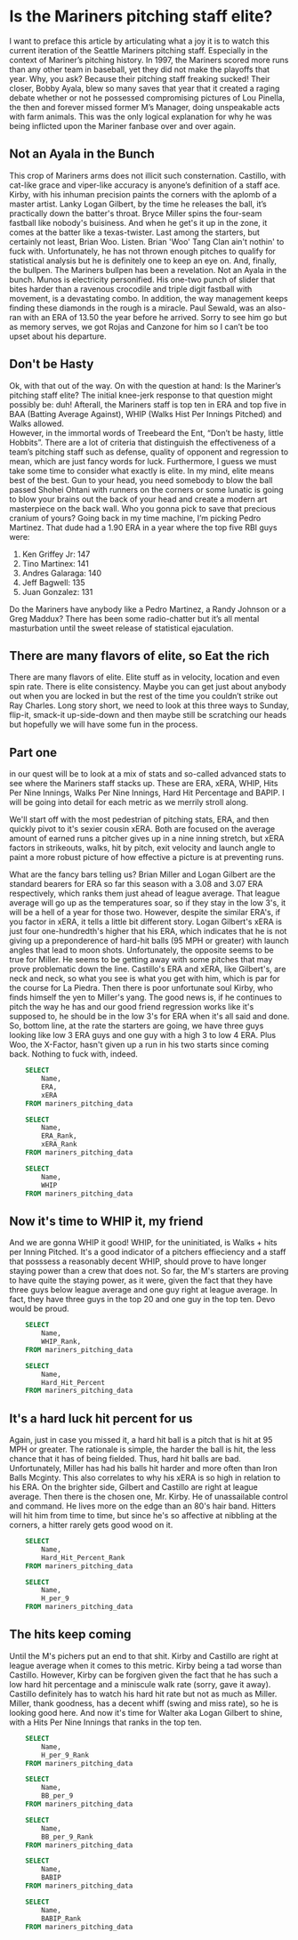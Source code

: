 # Is the Mariners pitching staff elite?

I want to preface this article by articulating what a joy it is to watch this current iteration of the Seattle Mariners pitching staff. Especially in the context of Mariner’s pitching history.  In 1997, the Mariners scored more runs than any other team in baseball, yet they did not make the playoffs that year.  Why, you ask?  Because their pitching staff freaking sucked!  Their closer, Bobby Ayala, blew so many saves that year that it created a raging debate whether or not he possessed compromising pictures of Lou Pinella, the then and forever missed former M’s Manager, doing unspeakable acts with farm animals.  This was the only logical explanation for why he was being inflicted upon the Mariner fanbase over and over again.<br>
## Not an Ayala in the Bunch
This crop of Mariners arms does not illicit such consternation. Castillo, with cat-like grace and viper-like accuracy is anyone’s definition of a staff ace.  Kirby, with his inhuman precision paints the corners with the aplomb of a master artist.  Lanky Logan Gilbert, by the time he releases the ball, it’s practically down the batter's throat. Bryce Miller spins the four-seam fastball like nobody's buisiness. And when he get's it up in the zone, it comes at the batter like a texas-twister. Last among the starters, but certainly not least, Brian Woo. Listen. Brian 'Woo' Tang Clan ain't nothin' to fuck with. Unfortunately, he has not thrown enough pitches to qualify for statistical analysis but he is definitely one to keep an eye on. And, finally, the bullpen.  The Mariners bullpen has been a revelation. Not an Ayala in the bunch. Munos is electricity personified.  His one-two punch of slider that bites harder than a ravenous crocodile and triple digit fastball with movement, is a devastating combo.  In addition, the way management keeps finding these diamonds in the rough is a miracle.  Paul Sewald, was an also-ran with an ERA of 13.50 the year before he arrived.  Sorry to see him go but as memory serves, we got Rojas and Canzone for him so I can’t be too upset about his departure.        
## Don't be Hasty
Ok, with that out of the way.  On with the question at hand: Is the Mariner’s pitching staff elite? The initial knee-jerk response to that question might possibly be: duh! Afterall, the Mariners staff is top ten in ERA and top five in BAA (Batting Average Against), WHIP (Walks Hist Per Innings Pitched) and Walks allowed. <br>
However, in the immortal words of Treebeard the Ent, “Don’t be hasty, little Hobbits”.  There are a lot of criteria that distinguish the effectiveness of a team’s pitching staff such as defense, quality of opponent and regression to mean, which are just fancy words for luck. 
Furthermore, I guess we must take some time to consider what exactly is elite.  In my mind, elite means best of the best.  Gun to your head, you need somebody to blow the ball passed Shohei Ohtani with runners on the corners or some lunatic is going to blow your brains out the back of your head and create a modern art masterpiece on the back wall. Who you gonna pick to save that precious cranium of yours? Going back in my time machine, I’m picking Pedro Martinez. That dude had a 1.90 ERA in a year where the top five RBI guys were:
1.	Ken Griffey Jr: 147
2.	Tino Martinex: 141
3.	Andres Galaraga: 140
4.	Jeff Bagwell: 135
5.	Juan Gonzalez: 131<br>

Do the Mariners have anybody like a Pedro Martinez, a Randy Johnson or a Greg Maddux? There has been some radio-chatter but it’s all mental masturbation until the sweet release of statistical ejaculation. <br>

## There are many flavors of elite, so Eat the rich
There are many flavors of elite. Elite stuff as in velocity, location and even spin rate. There is elite consistency. Maybe you can get just about anybody out when you are locked in but the rest of the time you couldn’t strike out Ray Charles.  Long story short, we need to look at this three ways to Sunday, flip-it, smack-it up-side-down and then maybe still be scratching our heads but hopefully we will have some fun in the process. <br>

## Part one<br>
in our quest will be to look at a mix of stats and so-called advanced stats to see where the Mariners staff stacks up.  These are ERA, xERA, WHIP, Hits Per Nine Innings, Walks Per Nine Innings, Hard Hit Percentage and BAPIP.  I will be going into detail for each metric as we merrily stroll along.<br>

We'll start off with the most pedestrian of pitching stats, ERA, and then quickly pivot to it's sexier cousin xERA. Both are focused on the average amount of earned runs a pitcher gives up in a nine inning stretch, but xERA factors in strikeouts, walks, hit by pitch, exit velocity and launch angle to paint a more robust picture of how effective a picture is at preventing runs.<br>

What are the fancy bars telling us? Brian Miller and Logan Gilbert are the standard bearers for ERA so far this season with a 3.08 and 3.07 ERA respectively, which ranks them just ahead of league average. That league average will go up as the temperatures soar, so if they stay in the low 3's, it will be a hell of a year for those two. However, despite the similar ERA's, if you factor in xERA, it tells a little bit different story.  Logan Gilbert's xERA is just four one-hundredth's higher that his ERA, which indicates that he is not giving up a preponderence of hard-hit balls (95 MPH or greater) with launch angles that lead to moon shots.  Unfortunately, the opposite seems to be true for Miller.  He seems to be getting away with some pitches that may prove problematic down the line.  Castillo's ERA and xERA, like Gilbert's, are neck and neck, so what you see is what you get with him, which is par for the course for La Piedra. Then there is poor unfortunate soul Kirby, who finds himself the yen to Miller's yang. The good news is, if he continues to pitch the way he has and our good friend regression works like it's supposed to, he should be in the low 3's for ERA when it's all said and done.  So, bottom line, at the rate the starters are going, we have three guys looking like low 3 ERA guys and one guy with a high 3 to low 4 ERA. Plus Woo, the X-Factor, hasn't given up a run in his two starts since coming back. Nothing to fuck with, indeed.      


```sql mariners_era_xera_data
    SELECT
        Name,
        ERA,
        xERA
    FROM mariners_pitching_data
``` 

<BarChart 
    data={mariners_era_xera_data} 
    x=Name
    y1=ERA
    type=grouped
    title="ERA vs xERA"
/>

```sql mariners_era_xera_rank
    SELECT
        Name, 
        ERA_Rank,
        xERA_Rank
    FROM mariners_pitching_data
```

<BarChart 
    data={mariners_era_xera_rank} 
    x=Name
    y=ERA_Rank
    title="ERA Rank"
/>

<BarChart 
    data={mariners_era_xera_rank} 
    x=Name
    y=xERA_Rank
    title="xERA Rank"
/>

```sql mariners_whip_data
    SELECT
        Name, 
        WHIP
    FROM mariners_pitching_data
```

## Now it's time to WHIP it, my friend
And we are gonna WHIP it good! WHIP, for the uninitiated, is Walks + hits per Inning Pitched. It's a good indicator of a pitchers effieciency and a staff that posssess a reasonably decent WHIP, should prove to have longer staying power than a crew that does not. So far, the M's starters are proving to have quite the staying power, as it were, given the fact that they have three guys below league average and one guy right at league average. In fact, they have three guys in the top 20 and one guy in the top ten.  Devo would be proud.  

<BarChart 
    data={mariners_whip_data} 
    x=Name
    y=WHIP
    title="WHIP"
/>

```sql mariners_whip_rank
    SELECT
        Name, 
        WHIP_Rank,
    FROM mariners_pitching_data
```


<BarChart 
    data={mariners_whip_rank} 
    x=Name
    y=WHIP_Rank
    title="WHIP Rank"
/>

```sql mariners_hard_hit_percent_data
    SELECT
        Name, 
        Hard_Hit_Percent
    FROM mariners_pitching_data
```
## It's a hard luck hit percent for us<br>
Again, just in case you missed it, a hard hit ball is a pitch that is hit at 95 MPH or greater. The rationale is simple, the harder the ball is hit, the less chance that it has of being fielded. Thus, hard hit balls are bad.<br>
Unfortunately, Miller has had his balls hit harder and more often than Iron Balls Mcginty. This also correlates to why his xERA is so high in relation to his ERA. On the brighter side, Gilbert and Castillo are right at league average.
Then there is the chosen one, Mr. Kirby.  He of unassailable control and command. He lives more on the edge than an 80's hair band. Hitters will hit him from time to time, but since he's so affective at nibbling at the corners, a hitter rarely gets good wood on it.  

<BarChart 
    data={mariners_hard_hit_percent_data} 
    x=Name
    y=Hard_Hit_Percent
    title="Hard Hit Percent"
/>

```sql hard_hit_percentage_rank
    SELECT
        Name, 
        Hard_Hit_Percent_Rank
    FROM mariners_pitching_data
```

<BarChart 
    data={hard_hit_percentage_rank} 
    x=Name
    y=Hard_Hit_Percent_Rank
    title="Hard Hit Percent Rank"
/>

```sql mariners_hits_per_9_data
    SELECT
        Name, 
        H_per_9
    FROM mariners_pitching_data
```
## The hits keep coming
Until the M's pichers put an end to that shit. Kirby and Castillo are right at league average when it comes to this metric. Kirby being a tad worse than Castillo.  However, Kirby can be forgiven given the fact that he has such a low hard hit percentage and a miniscule walk rate (sorry, gave it away). Castillo definitely has to watch his hard hit rate but not as much as Miller. Miller, thank goodness, has a decent whiff (swing and miss rate), so he is looking good here. And now it's time for Walter aka Logan Gilbert to shine, with a Hits Per Nine Innings that ranks in the top ten.    

<BarChart 
    data={mariners_hits_per_9_data} 
    x=Name
    y=H_per_9
    title="Hits Per 9 Innings"
/>

```sql mariners_hits_per_9_rank
    SELECT
        Name, 
        H_per_9_Rank
    FROM mariners_pitching_data
```

<BarChart 
    data={mariners_hits_per_9_rank} 
    x=Name
    y=H_per_9_Rank
    title="Hits Per 9 Innings Rank"
/>


```sql mariners_BB_per_9_data
    SELECT
        Name, 
        BB_per_9
    FROM mariners_pitching_data
```

<BarChart 
    data={mariners_BB_per_9_data} 
    x=Name
    y=BB_per_9
    title="Bases on Balls Per 9 Innings"
/>

```sql mariners_BB_per_9_rank
    SELECT
        Name, 
        BB_per_9_Rank
    FROM mariners_pitching_data
```

<BarChart 
    data={mariners_BB_per_9_rank} 
    x=Name
    y=BB_per_9_Rank
    title="Bases on Balls Per 9 Innings Rank"
/>

```sql mariners_babip
    SELECT
        Name, 
        BABIP
    FROM mariners_pitching_data
```

<BarChart 
    data={mariners_babip} 
    x=Name
    y=BABIP
    title="Batting Average On Balls in Play"
/>

```sql mariners_babip_rank
    SELECT
        Name, 
        BABIP_Rank
    FROM mariners_pitching_data
```

<BarChart 
    data={mariners_babip_rank} 
    x=Name
    y=BABIP_Rank
    title="BABIP Rank"
/>


